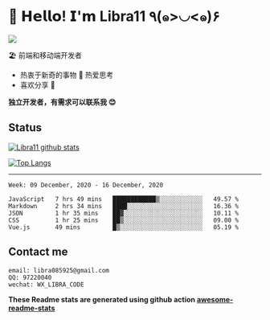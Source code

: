 # 🥳 𝗛𝗲𝗹𝗹𝗼! 𝗜'𝗺 Libra11 ٩(๑>◡<๑)۶

[![](https://img.shields.io/badge/-@Libra11-%23181717?style=flat-square&logo=github)](https://github.com/Libra11)

🏖 前端和移动端开发者

- 热衷于新奇的事物 🤩 热爱思考
- 喜欢分享 🧐

**独立开发者，有需求可以联系我 😊**

## Status

[![Libra11 github stats](https://github-readme-stats.vercel.app/api?username=Libra11&count_private=true&show_icons=true&theme=radical)](https://github.com/Libra11)

[![Top Langs](https://github-readme-stats.vercel.app/api/top-langs/?username=Libra11&theme=radical)](https://github.com/Libra11)

---

<!--START_SECTION:waka-->
```text
Week: 09 December, 2020 - 16 December, 2020

JavaScript   7 hrs 49 mins   ████████████▒░░░░░░░░░░░░   49.57 % 
Markdown     2 hrs 34 mins   ████░░░░░░░░░░░░░░░░░░░░░   16.36 % 
JSON         1 hr 35 mins    ██▓░░░░░░░░░░░░░░░░░░░░░░   10.11 % 
CSS          1 hr 25 mins    ██▒░░░░░░░░░░░░░░░░░░░░░░   09.00 % 
Vue.js       49 mins         █▒░░░░░░░░░░░░░░░░░░░░░░░   05.19 % 
```
<!--END_SECTION:waka-->

## Contact me

```text
email: libra085925@gmail.com
QQ: 97220040
wechat: WX_LIBRA_CODE
```

**These Readme stats are generated using github action [awesome-readme-stats](https://github.com/anmol098/waka-readme-stats)**
